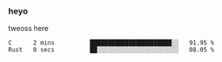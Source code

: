 ### heyo
tweoss here

<!--START_SECTION:waka-->

```text
C      2 mins          ███████████████████████░░   91.95 %
Rust   0 secs          ██░░░░░░░░░░░░░░░░░░░░░░░   08.05 %
```

<!--END_SECTION:waka-->

<!--
**Tweoss/tweoss** is a ✨ _special_ ✨ repository because its `README.md` (this file) appears on your GitHub profile.

Here are some ideas to get you started:

- 🔭 I’m currently working on ...
- 🌱 I’m currently learning ...
- 👯 I’m looking to collaborate on ...
- 🤔 I’m looking for help with ...
- 💬 Ask me about ...
- 📫 How to reach me: ...
- 😄 Pronouns: ...
- ⚡ Fun fact: ...
-->
